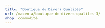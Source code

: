 ```yaml
---
title: "Boutique de Divers Qualités"
url: /macenta/boutique-de-divers-qualites-3/
shop: commodité
---
```

